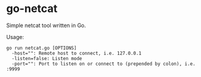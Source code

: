 go-netcat
=========

Simple netcat tool written in Go.

Usage:
```
go run netcat.go [OPTIONS]
  -host="": Remote host to connect, i.e. 127.0.0.1
  -listen=false: Listen mode
  -port="": Port to listen on or connect to (prepended by colon), i.e. :9999
```
